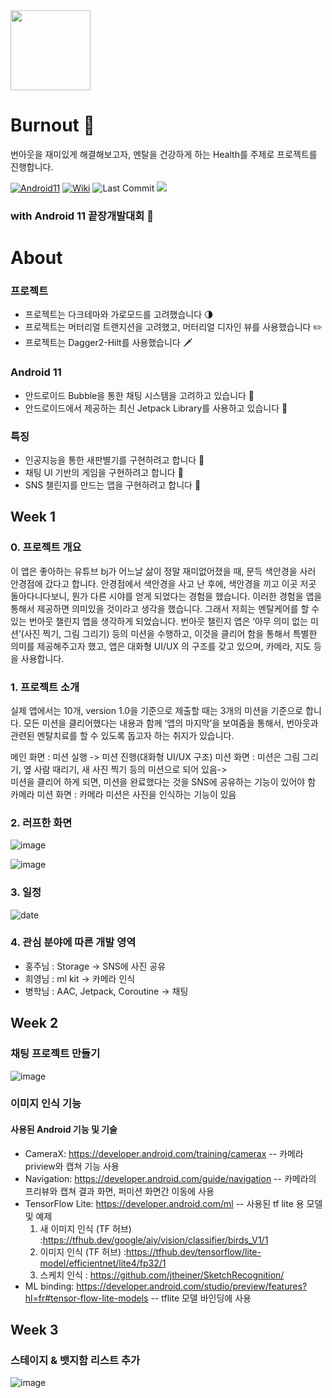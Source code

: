 <img src="https://user-images.githubusercontent.com/22374750/90978874-f01f0100-e58b-11ea-9b35-ec1d4529ee57.png" width="128" height="128">

# Burnout 🧯
번아웃을 재미있게 해결해보고자, 멘탈을 건강하게 하는 Health를 주제로 프로젝트를 진행합니다.

[![Android11](https://img.shields.io/badge/Android11-📱-green.svg)](https://developer.android.com/preview)
[![Wiki](https://img.shields.io/badge/Wiki-📚-pink.svg)](https://github.com/hakzzang/Burnout/wiki)
![Last Commit](https://img.shields.io/github/last-commit/hakzzang/Burnout)
<img src="https://img.shields.io/github/languages/top/hakzzang/Burnout"/>

### with Android 11 끝장개발대회 🔋


# About

### 프로젝트

- 프로젝트는 다크테마와 가로모드를 고려했습니다 🌗
- 프로젝트는 머터리얼 트랜지션을 고려했고, 머터리얼 디자인 뷰를 사용했습니다 ✏️
- 프로젝트는 Dagger2-Hilt를 사용했습니다 🗡️

### Android 11
- 안드로이드 Bubble을 통한 채팅 시스템을 고려하고 있습니다 🧼
- 안드로이드에서 제공하는 최신 Jetpack Library를 사용하고 있습니다 🚄

### 특징
- 인공지능을 통한 새판별기를 구현하려고 합니다 🐤
- 채팅 UI 기반의 게임을 구현하려고 합니다 💬
- SNS 챌린지를 만드는 앱을 구현하려고 합니다 💪

## Week 1
### 0. 프로젝트 개요

이 앱은 좋아하는 유튜브 bj가 어느날 삶이 정말 재미없어졌을 때, 문득 색안경을 사러 안경점에 갔다고 합니다. 안경점에서 색안경을 사고 난 후에, 색안경을 끼고 이곳 저곳 돌아다니다보니, 뭔가 다른 시야를 얻게 되었다는 경험을 했습니다. 이러한 경험을 앱을 통해서 제공하면 의미있을 것이라고 생각을 했습니다. 그래서 저희는 멘탈케어를 할 수 있는 번아웃 챌린지 앱을 생각하게 되었습니다. 번아웃 챌린지 앱은 ‘아무 의미 없는 미션’(사진 찍기, 그림 그리기) 등의 미션을 수행하고, 이것을 클리어 함을 통해서 특별한 의미를 제공해주고자 했고, 앱은 대화형 UI/UX 의 구조를 갖고 있으며, 카메라, 지도 등을 사용합니다.

### 1. 프로젝트 소개

실제 앱에서는 10개, version 1.0을 기준으로 제출할 때는 3개의 미션을 기준으로 합니다.
모든 미션을 클리어했다는 내용과 함께 ‘앱의 마지막’을 보여줌을 통해서, 번아웃과 관련된 멘탈치료를 할 수 있도록 돕고자 하는 취지가 있습니다.

메인 화면 : 미션 실행 -> 미션 진행(대화형 UI/UX 구조)
미션 화면 : 미션은 그림 그리기, 옆 사람 때리기, 새 사진 찍기 등의 미션으로 되어 있음->  
미션을 클리어 하게 되면, 미션을 완료했다는 것을 SNS에 공유하는 기능이 있어야 함 
카메라 미션 화면 : 카메라 미션은 사진을 인식하는 기능이 있음

### 2. 러프한 화면

![image](https://user-images.githubusercontent.com/22374750/89758160-1f605780-db22-11ea-8880-5b9ed04093ff.png)

![image](https://user-images.githubusercontent.com/22374750/89758212-3acb6280-db22-11ea-8e5d-e8a979664eec.png)

### 3. 일정

![date](https://user-images.githubusercontent.com/22374750/89760983-694c3c00-db28-11ea-98d1-9ec6bd0ace47.png)

### 4. 관심 분야에 따른 개발 영역

- 홍주님 : Storage -> SNS에 사진 공유
- 희영님 : ml kit -> 카메라 인식
- 병학님 : AAC, Jetpack, Coroutine -> 채팅

## Week 2
### 채팅 프로젝트 만들기

![image](https://user-images.githubusercontent.com/22374750/90979282-0b3f4000-e58f-11ea-91f3-57298ba9601f.png)

### 이미지 인식 기능
#### 사용된 Android 기능 및 기술
- CameraX: https://developer.android.com/training/camerax
 -- 카메라 priview와 캡쳐 기능 사용
- Navigation: https://developer.android.com/guide/navigation
 -- 카메라의 프리뷰와 캡쳐 결과 화면, 퍼미션 화면간 이동에 사용
- TensorFlow Lite: https://developer.android.com/ml
 -- 사용된 tf lite 용 모델 및 예제
  1. 새 이미지 인식 (TF 허브) :https://tfhub.dev/google/aiy/vision/classifier/birds_V1/1
  2. 이미지 인식 (TF 허브) :https://tfhub.dev/tensorflow/lite-model/efficientnet/lite4/fp32/1
  3. 스케치 인식 : https://github.com/jtheiner/SketchRecognition/
- ML binding: https://developer.android.com/studio/preview/features?hl=fr#tensor-flow-lite-models
 -- tflite 모델 바인딩에 사용
 
## Week 3
### 스테이지 & 뱃지함 리스트 추가

![image](https://user-images.githubusercontent.com/22374750/91059945-4f9d0f80-e665-11ea-902f-347f73792a88.png)
